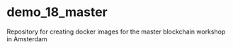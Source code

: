 # demo_18_master
Repository for creating docker images for the master blockchain workshop in Amsterdam
